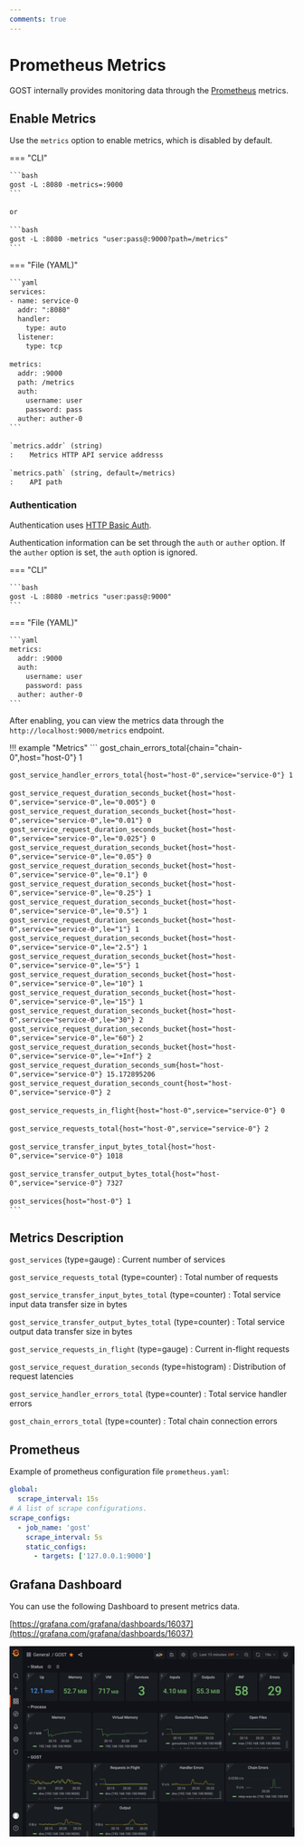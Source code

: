```yaml
---
comments: true
---
```


# Prometheus Metrics

GOST internally provides monitoring data through the [Prometheus](https://prometheus.io/) metrics.

## Enable Metrics

Use the `metrics` option to enable metrics, which is disabled by default.

=== "CLI"

	```bash
	gost -L :8080 -metrics=:9000
	```

	or

	```bash
	gost -L :8080 -metrics "user:pass@:9000?path=/metrics"
	```

=== "File (YAML)"

    ```yaml
	services:
	- name: service-0
	  addr: ":8080"
	  handler:
		type: auto
	  listener:
		type: tcp

	metrics:
	  addr: :9000
	  path: /metrics
	  auth:
	    username: user
		password: pass
	  auther: auther-0
	```

	`metrics.addr` (string)
	:    Metrics HTTP API service addresss

	`metrics.path` (string, default=/metrics)
	:    API path

### Authentication

Authentication uses [HTTP Basic Auth](https://en.wikipedia.org/wiki/Basic_access_authentication).

Authentication information can be set through the `auth` or `auther` option. If the `auther` option is set, the `auth` option is ignored. 

=== "CLI"

    ```bash
    gost -L :8080 -metrics "user:pass@:9000"
    ```

=== "File (YAML)"

    ```yaml
    metrics:
      addr: :9000
      auth:
        username: user
        password: pass
      auther: auther-0
    ```

After enabling, you can view the metrics data through the `http://localhost:9000/metrics` endpoint.

!!! example "Metrics"
    ```
    gost_chain_errors_total{chain="chain-0",host="host-0"} 1

	gost_service_handler_errors_total{host="host-0",service="service-0"} 1

	gost_service_request_duration_seconds_bucket{host="host-0",service="service-0",le="0.005"} 0
	gost_service_request_duration_seconds_bucket{host="host-0",service="service-0",le="0.01"} 0
	gost_service_request_duration_seconds_bucket{host="host-0",service="service-0",le="0.025"} 0
	gost_service_request_duration_seconds_bucket{host="host-0",service="service-0",le="0.05"} 0
	gost_service_request_duration_seconds_bucket{host="host-0",service="service-0",le="0.1"} 0
	gost_service_request_duration_seconds_bucket{host="host-0",service="service-0",le="0.25"} 1
	gost_service_request_duration_seconds_bucket{host="host-0",service="service-0",le="0.5"} 1
	gost_service_request_duration_seconds_bucket{host="host-0",service="service-0",le="1"} 1
	gost_service_request_duration_seconds_bucket{host="host-0",service="service-0",le="2.5"} 1
	gost_service_request_duration_seconds_bucket{host="host-0",service="service-0",le="5"} 1
	gost_service_request_duration_seconds_bucket{host="host-0",service="service-0",le="10"} 1
	gost_service_request_duration_seconds_bucket{host="host-0",service="service-0",le="15"} 1
	gost_service_request_duration_seconds_bucket{host="host-0",service="service-0",le="30"} 2
	gost_service_request_duration_seconds_bucket{host="host-0",service="service-0",le="60"} 2
	gost_service_request_duration_seconds_bucket{host="host-0",service="service-0",le="+Inf"} 2
	gost_service_request_duration_seconds_sum{host="host-0",service="service-0"} 15.172895206
	gost_service_request_duration_seconds_count{host="host-0",service="service-0"} 2

	gost_service_requests_in_flight{host="host-0",service="service-0"} 0

	gost_service_requests_total{host="host-0",service="service-0"} 2

	gost_service_transfer_input_bytes_total{host="host-0",service="service-0"} 1018

	gost_service_transfer_output_bytes_total{host="host-0",service="service-0"} 7327

	gost_services{host="host-0"} 1
	```

## Metrics Description

`gost_services` (type=gauge)
:    Current number of services

`gost_service_requests_total` (type=counter)
:    Total number of requests

`gost_service_transfer_input_bytes_total` (type=counter)
:    Total service input data transfer size in bytes

`gost_service_transfer_output_bytes_total` (type=counter)
:    Total service output data transfer size in bytes

`gost_service_requests_in_flight` (type=gauge)
:    Current in-flight requests

`gost_service_request_duration_seconds` (type=histogram)
:    Distribution of request latencies

`gost_service_handler_errors_total` (type=counter)
:    Total service handler errors

`gost_chain_errors_total` (type=counter)
:    Total chain connection errors

## Prometheus

Example of prometheus configuration file `prometheus.yaml`:

```yaml hl_lines="5 6 7 8"
global:
  scrape_interval: 15s 
# A list of scrape configurations.
scrape_configs:
  - job_name: 'gost'
    scrape_interval: 5s
    static_configs:
      - targets: ['127.0.0.1:9000']
```

## Grafana Dashboard

You can use the following Dashboard to present metrics data.

[https://grafana.com/grafana/dashboards/16037](https://grafana.com/grafana/dashboards/16037)

![GOST Dashboard](../images/dashboard.png)